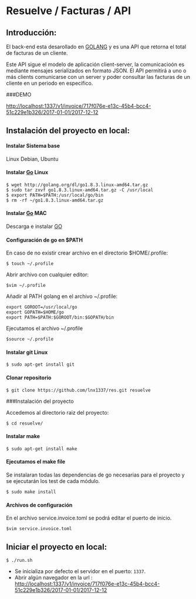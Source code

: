 # Resuelve / Facturas / API

## Introducción:
El back-end esta desarollado en [GOLANG](https://golang.org/) y es una API que retorna el total de facturas de un cliente.
 
Este API sigue el modelo de aplicación client-server, la comunicacioón es mediante mensajes serializados en formato JSON. El API permitirá a uno o más clients comunicarse con un server y poder consultar las facturas de un cliente en un periodo en especifico.

###DEMO

[http://localhost:1337/v1/invoice/717f076e-e13c-45b4-bcc4-51c229e1b326/2017-01-01/2017-12-12](http://localhost:1337/v1/invoice/717f076e-e13c-45b4-bcc4-51c229e1b326/2017-01-01/2017-12-12)

## Instalación del proyecto en local:

 
#### Instalar Sistema base
Linux Debian, Ubuntu
 
#### Instalar [Go](https://golang.org/dl ) Linux

```
$ wget http://golang.org/dl/go1.8.3.linux-amd64.tar.gz
$ sudo tar zxvf go1.8.3.linux-amd64.tar.gz -C /usr/local
$ export PATH=$PATH:/usr/local/go/bin
$ rm -rf ~/go1.8.3.linux-amd64.tar.gz

```

#### Instalar [Go](https://golang.org/dl ) MAC

Descarga e instalar [GO](https://storage.googleapis.com/golang/go1.8.3.darwin-amd64.pkg)

#### Configuración de go en $PATH


En caso de no existir crear archivo en el directorio $HOME/.profile:

```
$ touch ~/.profile

```

Abrir archivo con cualquier editor:

```
$vim ~/.profile

```


Añadir al PATH golang en el archivo ~/.profile:

```
export GOROOT=/usr/local/go
export GOPATH=$HOME/go
export PATH=$PATH:$GOROOT/bin:$GOPATH/bin

```

Ejecutamos el archivo ~/.profile

```
$source ~/.profile

```

#### Instalar git Linux

```
$ sudo apt-get install git

```

#### Clonar repositorio

```
$ git clone https://github.com/lnx1337/res.git resuelve

```

###Instalación del proyecto

Accedemos al directorio raiz del proyecto:

```
$ cd resuelve/
```

#### Instalar make

```
$ sudo apt-get install make

```

#### Ejecutamos el make file

Se instalaran todas las dependencias de go necesarias para el proyecto y se ejecutarán los test de cada módulo.

```
$ sudo make install

```

#### Archivos de configuración

En el archivo service.invoice.toml se podrá editar el puerto de inicio. 

```
$vim service.invoice.toml 

```


## Iniciar el proyecto en local:

```
$ ./run.sh
```

+ Se inicializa por defecto el servidor en el puerto: `1337`.
+ Abrir algún navegador en la url : [http://localhost:1337/v1/invoice/717f076e-e13c-45b4-bcc4-51c229e1b326/2017-01-01/2017-12-12](http://localhost:1337/v1/invoice/717f076e-e13c-45b4-bcc4-51c229e1b326/2017-01-01/2017-12-12)